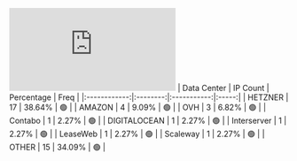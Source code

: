 ![Diagramm](https://github.com/obajay/StateSync-snapshots/blob/main/Projects/Ixo/1/README.md)
| Data Center | IP Count | Percentage | Freq |
|:------------:|:--------:|:-----------:|:-----:|
| HETZNER | 17 | 38.64% | 🟢 |
| AMAZON | 4 | 9.09% | 🟢 |
| OVH | 3 | 6.82% | 🟢 |
| Contabo | 1 | 2.27% | 🟢 |
| DIGITALOCEAN | 1 | 2.27% | 🟢 |
| Interserver | 1 | 2.27% | 🟢 |
| LeaseWeb | 1 | 2.27% | 🟢 |
| Scaleway | 1 | 2.27% | 🟢 |
| OTHER | 15 | 34.09% | 🟢 |